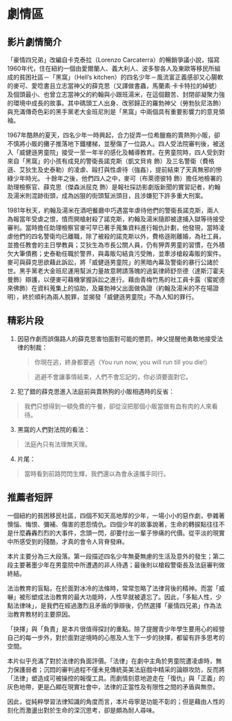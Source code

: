 # 劇情區

## 影片劇情簡介

「豪情四兄弟」改編自卡克泰拉（Lorenzo Carcaterra）的暢銷爭議小說，描寫1960年代，住在紐約一個由愛爾蘭人、義大利人、波多黎各人及東歐等移民所組成的貧困社區－「黑窩」（Hell’s kitchen）的四名少年－風流富正義感卻又心腸軟的麥可、愛唸書且立志當神父的薛克思（又譯做書蟲，馬蘭素∙卡卡特拉的綽號）及個頭最小、也曾立志當神父的約翰與小跟班湯米，在這個艱苦、封閉卻凝聚力強的環境中成長的故事。其中碼頭工人出身、改邪歸正的羅勃神父（勞勃狄尼洛飾）與充滿傳奇色彩的黑手黨老大金班尼則是「黑窩」中兩個具有重要影響力的意見領袖。

1967年酷熱的夏天，四名少年一時興起，合力捉弄一位希臘裔的賣熱狗小販，卻不慎將小販的攤子推落地下鐵樓梯，並壓傷了一位路人。四人受法院審判後，被送入「威健遜男童院」接受一至一年半的感化及輔導教育。在男童院時，四人受到對來自「黑窩」的小孩有成見的警衛長諾克斯（凱文貝肯 飾）及三名警衛（費格遜、艾狄生及史泰勒）的凌虐、毆打與性虐待（強姦），提前結束了天真無邪的慘綠少年時光。
十餘年之後，他們四人之中，麥可（布萊德彼特 飾）擔任地檢署的助理檢察官、薛克思（傑森派屈克 飾）是報社採訪影劇版新聞的實習記者，約翰及湯米則混跡街頭，成為凶狠的街頭幫派頭目，且涉嫌犯下許多重大刑案。

1981年秋天，約翰及湯米在酒吧餐廳中巧遇當年虐待他們的警衛長諾克斯，兩人為報當年受虐之恨，憤而開槍射殺了諾克斯，約翰及湯米隨即被逮捕入獄等待接受審判。當時擔任助理檢察官麥可早已著手蒐集資料進行報仇計劃，他發現，當時凌虐他們的四名警衛均已離職，除了被殺的諾克斯以外，費格遜剛離婚，為社工員，並擔任教會的主日學教員；艾狄生為市長公關人員，仍有狎弄男童的習慣，在外積欠大筆債務；史泰勒任職於警界，與毒販勾結貪污受賄，並牽涉槍殺毒販的案件。麥可與薛克思欲藉此訴訟，將「威健遜男童院」的黑暗內幕及警衛的暴行公諸於世。黑手黨老大金班尼運用幫派力量故意聘請落魄的過氣律師舒奈德（達斯汀霍夫曼飾）辯護，以便麥可藉機掌握訴訟之進行。藉由青梅竹馬的社工員卡露（蜜妮德來佛飾）在資料蒐集上的協助，及羅勃神父出面做偽證（約翰及湯米的不在場證明），終於順利為兩人脫罪，並揭發「威健遜男童院」不為人知的罪行。

## 精彩片段

1. 因惡作劇而誤傷路人的薛克思害怕面對可能的懲罰，神父提醒他勇敢地接受法律的制裁：

   > 你現在逃，終身都要逃（You run now, you will run till you die!）

   > 逃避不會讓事情結束，人們不會忘記的，你必須要面對它。

2. 犯了錯的薛克思進入法庭前與賣熱狗的小販相遇時的反省：

  > 我們只想得到一頓免費的午餐，卻從沒把那個小販當做有血有肉的人來看待。

3. 黑窩的人們對法院的看法：

  > 法庭內只有法理無天理。

4. 片尾：

  > 當時看到前路閃閃生輝，我們還以為會永遠攜手同行。

## 推薦者短評

一個紐約的貧困移民社區，四個不知天高地厚的少年，一場小小的惡作劇，參雜著懊惱、悔恨、彌補、傷害的恩怨情仇。四個少年的故事說著，生命的轉捩點往往不是什麼轟轟烈烈的大事件，念頭一閃，卻要付出一輩子慘痛的代價。從平淡的現實中所感受到的殘酷，才真的會令人背脊發麻。

本片主要分為三大段落。第一段描述四名少年無憂無慮的生活及意外的發生；第二段主要著墨少年在男童院中所遭遇的非人待遇；最後則以槍殺警衛長及法庭審判做終結。

法治教育的盲點，在於面對冰冷的法條時，常常忽略了法律背後的精神。而當「威嚇」被形塑成法治教育的最大功能時，人性早就被遺忘了。因此，「多點人性，少點法律味」，是我們在經過激烈且矛盾的爭辯後，仍然選擇「豪情四兄弟」作為法治教育教材的主要原因。

「抉擇」與「負責」是本片很值得探討的重點。除了提醒青少年學生要用心的經營自己的每一步外，對於面對逆境時的心態及人生下一步的抉擇，都留有許多思考的空間。

本片似乎充滿了對於法律的負面評價。「法律」在劇中主角於男童院遭凌虐時，無力保護弱者；沉悶的審判過程不僅未見傳統英美法庭戲中精采的論辯攻防，反而將「法律」塑造成可被操控的報復工具。而劇情刻意地遊走在「復仇」與「正義」的灰色地帶，更是凸顯在現實社會中，法律的正當性及有限性之間的矛盾與無奈。

因此，從純粹學習法律知識的角度而言，本片毋寧是功能不彰的；但是藉由人性的刻化而激盪出對於生命的深沉思考，卻是頗為耐人尋味。

